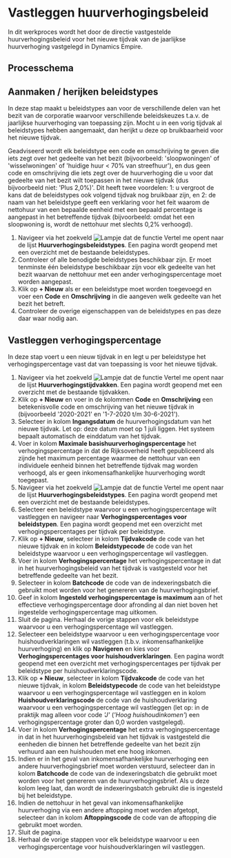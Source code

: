 
# Vastleggen huurverhogingsbeleid 
In dit werkproces wordt het door de directie vastgestelde huurverhogingsbeleid voor het nieuwe tijdvak van de jaarlijkse huurverhoging vastgelegd in Dynamics Empire. 


## Processchema


## Aanmaken / herijken beleidstypes 
In deze stap maakt u beleidstypes aan voor de verschillende delen van het bezit van de corporatie waarvoor verschillende beleidskeuzes t.a.v. de jaarlijkse huurverhoging van toepassing zijn. Mocht u in een vorig tijdvak al beleidstypes hebben aangemaakt, dan herijkt u deze op bruikbaarheid voor het nieuwe tijdvak. 

Geadviseerd wordt elk beleidstype een code en omschrijving te geven die iets zegt over het gedeelte van het bezit (bijvoorbeeld: 'sloopwoningen' of 'wisselwoningen' of 'huidige huur < 70% van streefhuur'), en dus geen code en omschrijving die iets zegt over de huurverhoging die u voor dat gedeelte van het bezit wilt toepassen in het nieuwe tijdvak (dus bijvoorbeeld niet: 'Plus 2,0%)'. Dit heeft twee voordelen: 1: u vergroot de kans dat de beleidstypes ook volgend tijdvak nog bruikbaar zijn, en 2: de naam van het beleidstype geeft een verklaring voor het feit waarom de nettohuur van een bepaalde eenheid met een bepaald percentage is aangepast in het betreffende tijdvak (bijvoorbeeld: omdat het een sloopwoning is, wordt de nettohuur met slechts 0,2% verhoogd). 

1. Navigeer via het zoekveld ![Lampje dat de functie Vertel me opent](https://docs.microsoft.com/nl-NL/dynamics365/business-central/media/ui-search/search_small.png "Vertel me wat u wilt doen") naar de lijst **Huurverhogingsbeleidstypes**.  Een pagina wordt geopend met een overzicht met de bestaande beleidstypes. 
2. Controleer of alle benodigde beleidstypes beschikbaar zijn. Er moet tenminste één beleidstype beschikbaar zijn voor elk gedeelte van het bezit waarvan de nettohuur met een ander verhogingspercentage moet worden aangepast. 
3. Klik op **+ Nieuw** als er een beleidstype moet worden toegevoegd en voer een **Code** en **Omschrijving** in die aangeven welk gedeelte van het bezit het betreft. 
4. Controleer de overige eigenschappen van de beleidstypes en pas deze daar waar nodig aan. 

## Vastleggen verhogingspercentage 
In deze stap voert u een nieuw tijdvak in en legt u per beleidstype het verhogingspercentage vast dat van toepassing is voor het nieuwe tijdvak. 

 1. Navigeer via het zoekveld ![Lampje dat de functie Vertel me opent](https://docs.microsoft.com/nl-NL/dynamics365/business-central/media/ui-search/search_small.png "Vertel me wat u wilt doen") naar de lijst **Huurverhogingstijdvakken**.  Een pagina wordt geopend met een overzicht met de bestaande tijdvakken. 
 2. Klik op **+ Nieuw** en voer in de kolommen **Code** en **Omschrijving** een betekenisvolle code en omschrijving van het nieuwe tijdvak in (bijvoorbeeld '2020-2021' en '1-7-2020 t/m 30-6-2021'). 
 3. Selecteer in kolom **Ingangsdatum** de huurverhogingsdatum van het nieuwe tijdvak. Let op: deze datum moet op 1 juli liggen. Het systeem bepaalt automatisch de einddatum van het tijdvak. 
 4. Voer in kolom **Maximale basishuurverhogingspercentage** het verhogingspercentage in dat de Rijksoverheid heeft gepubliceerd als zijnde het maximum percentage waarmee de nettohuur van een individuele eenheid binnen het betreffende tijdvak mag worden verhoogd, als er geen inkomensafhankelijke huurverhoging wordt toegepast. 
 5. Navigeer via het zoekveld ![Lampje dat de functie Vertel me opent](https://docs.microsoft.com/nl-NL/dynamics365/business-central/media/ui-search/search_small.png "Vertel me wat u wilt doen") naar de lijst **Huurverhogingsbeleidstypes**.  Een pagina wordt geopend met een overzicht met de bestaande beleidstypes. 
 6. Selecteer een beleidstype waarvoor u een verhogingspercentage wilt vastleggen en navigeer naar **Verhogingspercentages voor beleidstypen**. Een pagina wordt geopend met een overzicht met verhogingspercentages per tijdvak per beleidstype. 
 7. Klik op **+ Nieuw**, selecteer in kolom **Tijdvakcode** de code van het nieuwe tijdvak en in kolom **Beleidstypecode** de code van het beleidstype waarvoor u een verhogingspercentage wil vastleggen. 
 8. Voer in kolom **Verhogingspercentage** het verhogingspercentage in dat in het huurverhogingsbeleid van het tijdvak is vastgesteld voor het betreffende gedeelte van het bezit. 
 9. Selecteer in kolom **Batchcode** de code van de indexeringsbatch die gebruikt moet worden voor het genereren van de huurverhogingsbrief. 
 10. Geef in kolom **Ingesteld verhogingspercentage is maximum** aan of het effectieve verhogingspercentage door afronding al dan niet boven het ingestelde verhogingspercentage mag uitkomen. 
 11. Sluit de pagina. Herhaal de vorige stappen voor elk beleidstype waarvoor u een verhogingspercentage wil vastleggen. 
 12. Selecteer een beleidstype waarvoor u een verhogingspercentage voor huishoudverklaringen wil vastleggen (t.b.v. inkomensafhankelijke huurverhoging) en klik op **Navigeren** en kies voor **Verhogingspercentages voor huishoudverklaringen**. Een pagina wordt geopend met een overzicht met verhogingspercentages per tijdvak per beleidstype per huishoudverklaringscode. 
 13. Klik op **+ Nieuw**, selecteer in kolom **Tijdvakcode** de code van het nieuwe tijdvak, in kolom **Beleidstypecode** de code van het beleidstype waarvoor u een verhogingspercentage wil vastleggen en in kolom **Huishoudverklaringscode** de code van de huishoudverklaring waarvoor u een verhogingspercentage wil vastleggen (let op: in de praktijk mag alleen voor code *'J'* (*'Hoog huishoudinkomen'*) een verhogingspercentage groter dan 0,0 worden vastgelegd).
 14. Voer in kolom **Verhogingspercentage** het extra verhogingspercentage in dat in het huurverhogingsbeleid van het tijdvak is vastgesteld die eenheden die binnen het betreffende gedeelte van het bezit zijn verhuurd aan een huishouden met ene hoog inkomen. 
 16. Indien er in het geval van inkomensafhankelijke huurverhoging een andere huurverhogingsbrief moet worden verstuurd, selecteer dan in kolom **Batchcode** de code van de indexeringsbatch die gebruikt moet worden voor het genereren van de huurverhogingsbrief. Als u deze kolom leeg laat, dan wordt de indexeringsbatch gebruikt die is ingesteld bij het beleidstype. 
 17. Indien de nettohuur in het geval van inkomensafhankelijke huurverhoging via een andere aftopping moet worden afgetopt, selecteer dan in kolom **Aftoppingscode**  de code van de aftopping die gebruikt moet worden. 
 18. Sluit de pagina. 
 19. Herhaal de vorige stappen voor elk beleidstype waarvoor u een verhogingspercentage voor huishoudverklaringen wil vastleggen. 

<!--stackedit_data:
eyJoaXN0b3J5IjpbODYyNjcwMDE1LDYwMDgyMzEwMCwxNTQ5NT
U3Mzg2XX0=
-->